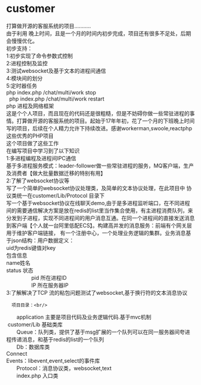 # customer

打算做开源的客服系统的项目...........<br/>
由于利用 晚上时间，且是一个月的时间内初步完成，项目还有很多不足处，后期会慢慢优化。<br/>
初步支持：<br/>
    1:初步实现了命令参数式控制<br/>
    2:进程控制及监控<br/>
    3:测试websocket及基于文本的进程间通信<br/>
    4:模块间的划分<br/>
    5:定时器任务<br/>
    php index.php /chat/multi/work stop<br/>
    php index.php /chat/multi/work restart<br/>
php 进程及网络框架 <br>
这是个个人项目，而且现在的代码还是很粗糙，但是不妨碍你做一些常驻进程的事情。打算做开源的客服系统的项目。起始于17年年初，花了一个月的下班晚上时间写的项目，后续在个人精力允许下持续改进。感谢workerman,swoole,reactphp这些优秀的PHP项目<br/>
这个项目做了这些工作<br/>
     在编写项目中学习到了以下知识<br/>
         1:多进程编程及进程间IPC通信<br/>
           基于多进程服务模式：leader-follower做一些常驻进程的服务，MQ客户端，生产及消费者【做大批量数据迁移的特别有用】<br/>
         2:了解了websocket协议等<br/>
            写了一个简单的websocket协议处理类，及简单的文本协议处理，在此项目中 协议类统一在customer/Lib/Protocol 目录下<br/>
            写一个基于websocket协议在线聊天demo,由于是多进程监听端口，在不同进程间的需要通信解决方案是放在redis的list里当作集合使用，有主进程消费队列，来分发到子进程，实现不同进程间的用户消息互通。在同一个进程间的直接发送消息到客户端【个人就一台阿里低配ECS】。构建高并发的消息服务：前端有个网关层用于维护客户端链接， 有一个注册中心，一个处理业务逻辑的集群。业务消息基于json结构：用户数据定义：<br/>
                  uid为redis键值对key<br/>
                  包含信息<br/>
                  name姓名<br/>
                  status 状态<br/>
                  pid 所在进程ID<br/>
                  IP 所在服务器IP<br/>
         3:了解解决了TCP 流的粘包问题测试了websocket,基于换行符的文本消息协议 <br/>

      项目目录：<br/>
        application 主要是项目代码及业务逻辑代码.基于mvc机制
        customer/Lib 基础类库 <br/>
        Queue：队列类，提供了基于msg扩展的一个队列可以在同一服务器间夸进程传递消息，和基于redis的list的一个队列 <br/>
        Db：数据库类 <br/>
        Connect <br/>
        Events：libevent,event,select的事件库 <br/>
        Protocol：消息协议类，websocket,text <br/>
        index.php 入口类 <br/>
